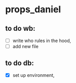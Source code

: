 # props_daniel

## to do wb:

- [ ] write who rules in the hood,
- [ ] add  new file

## to do db:

- [x] set up environment,

